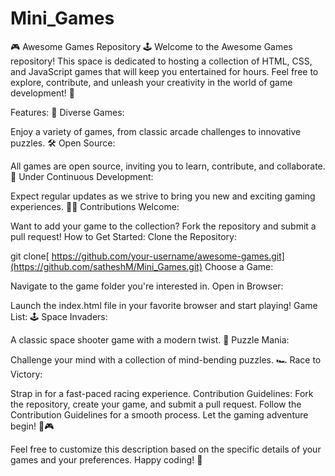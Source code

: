 # Mini_Games
🎮 Awesome Games Repository 🕹️  Welcome to the Awesome Games repository! This space is dedicated to hosting a collection of HTML, CSS, and JavaScript games that will keep you entertained for hours. Feel free to explore, contribute, and unleash your creativity in the world of game development! 🚀

Features:
🌟 Diverse Games:

Enjoy a variety of games, from classic arcade challenges to innovative puzzles.
🛠️ Open Source:

All games are open source, inviting you to learn, contribute, and collaborate.
🚧 Under Continuous Development:

Expect regular updates as we strive to bring you new and exciting gaming experiences.
👩‍💻 Contributions Welcome:

Want to add your game to the collection? Fork the repository and submit a pull request!
How to Get Started:
Clone the Repository:

git clone[ https://github.com/your-username/awesome-games.git](https://github.com/satheshM/Mini_Games.git)
Choose a Game:

Navigate to the game folder you're interested in.
Open in Browser:

Launch the index.html file in your favorite browser and start playing!
Game List:
🕹️ Space Invaders:

A classic space shooter game with a modern twist.
🧩 Puzzle Mania:

Challenge your mind with a collection of mind-bending puzzles.
🏎️ Race to Victory:

Strap in for a fast-paced racing experience.
Contribution Guidelines:
Fork the repository, create your game, and submit a pull request.
Follow the Contribution Guidelines for a smooth process.
Let the gaming adventure begin! 🎉🎮

Feel free to customize this description based on the specific details of your games and your preferences. Happy coding! 🚀
